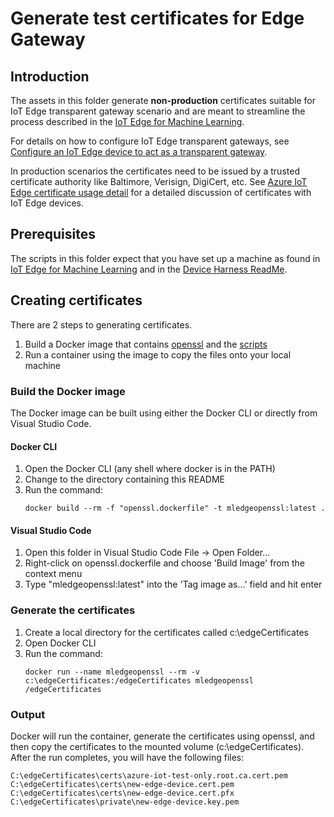 # Generate test certificates for Edge Gateway

## Introduction

The assets in this folder generate **non-production** certificates suitable for IoT Edge transparent gateway scenario and are meant to streamline the process described in the [IoT  Edge for Machine Learning](aka.ms/IoTEdgeMLPaper).  

For details on how to configure IoT Edge transparent gateways, see [Configure an IoT Edge device to act as a transparent gateway](https://docs.microsoft.com/en-us/azure/iot-edge/how-to-create-transparent-gateway).

In production scenarios the certificates need to be issued by a trusted certificate authority like Baltimore, Verisign, DigiCert, etc. See [Azure IoT Edge certificate usage detail](https://docs.microsoft.com/en-us/azure/iot-edge/iot-edge-certs) for a detailed discussion of certificates with IoT Edge devices.

## Prerequisites

The scripts in this folder expect that you have set up a machine as found in [IoT  Edge for Machine Learning](aka.ms/IoTEdgeMLPaper) and in the [Device Harness ReadMe](../../DeviceHarness/README.md).

## Creating certificates

There are 2 steps to generating certificates.

1. Build a Docker image that contains [openssl](https://www.openssl.org/) and the [scripts](https://github.com/Azure/azure-iot-sdk-c/tree/master/tools/CACertificate) 
1. Run a container using the image to copy the files onto your local machine

### Build the Docker image

The Docker image can be built using either the Docker CLI or directly from Visual Studio Code. 

#### Docker CLI

1. Open the Docker CLI (any shell where docker is in the PATH)
1. Change to the directory containing this README
1. Run the command:
    ```
    docker build --rm -f "openssl.dockerfile" -t mledgeopenssl:latest .
    ```

#### Visual Studio Code

1. Open this folder in Visual Studio Code File -> Open Folder...
1. Right-click on openssl.dockerfile and choose 'Build Image' from the context menu
1. Type "mledgeopenssl:latest" into the 'Tag image as...' field and hit enter

### Generate the certificates

1. Create a local directory for the certificates called c:\edgeCertificates
1. Open Docker CLI
1. Run the command:
    ```
    docker run --name mledgeopenssl --rm -v c:\edgeCertificates:/edgeCertificates mledgeopenssl /edgeCertificates
    ```

### Output

Docker will run the container, generate the certificates using openssl, and then copy the certificates to the mounted volume (c:\edgeCertificates).  After the run completes, you will have the following files:

    C:\edgeCertificates\certs\azure-iot-test-only.root.ca.cert.pem
    C:\edgeCertificates\certs\new-edge-device.cert.pem
    C:\edgeCertificates\certs\new-edge-device.cert.pfx
    C:\edgeCertificates\private\new-edge-device.key.pem